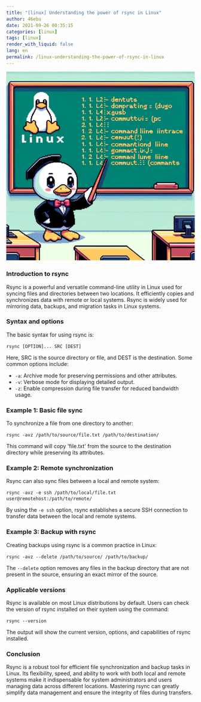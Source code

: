 ```yaml
---
title: "[linux] Understanding the power of rsync in Linux"
author: 46ebu
date: 2021-09-26 00:35:15 
categories: [linux]
tags: [linux]
render_with_liquid: false
lang: en
permalink: /linux-understanding-the-power-of-rsync-in-linux
---
```


![Intro](/assets/img/post/linux.png)
### Introduction to rsync
Rsync is a powerful and versatile command-line utility in Linux used for syncing files and directories between two locations. It efficiently copies and synchronizes data with remote or local systems. Rsync is widely used for mirroring data, backups, and migration tasks in Linux systems.

### Syntax and options
The basic syntax for using rsync is:
```
rsync [OPTION]... SRC [DEST]
```
Here, SRC is the source directory or file, and DEST is the destination. Some common options include:
- `-a`: Archive mode for preserving permissions and other attributes.
- `-v`: Verbose mode for displaying detailed output.
- `-z`: Enable compression during file transfer for reduced bandwidth usage.

### Example 1: Basic file sync
To synchronize a file from one directory to another:
```
rsync -avz /path/to/source/file.txt /path/to/destination/
```
This command will copy 'file.txt' from the source to the destination directory while preserving its attributes.

### Example 2: Remote synchronization
Rsync can also sync files between a local and remote system:
```
rsync -avz -e ssh /path/to/local/file.txt user@remotehost:/path/to/remote/
```
By using the `-e ssh` option, rsync establishes a secure SSH connection to transfer data between the local and remote systems.

### Example 3: Backup with rsync
Creating backups using rsync is a common practice in Linux:
```
rsync -avz --delete /path/to/source/ /path/to/backup/
```
The `--delete` option removes any files in the backup directory that are not present in the source, ensuring an exact mirror of the source.

### Applicable versions
Rsync is available on most Linux distributions by default. Users can check the version of rsync installed on their system using the command:
```
rsync --version
```
The output will show the current version, options, and capabilities of rsync installed.

### Conclusion
Rsync is a robust tool for efficient file synchronization and backup tasks in Linux. Its flexibility, speed, and ability to work with both local and remote systems make it indispensable for system administrators and users managing data across different locations. Mastering rsync can greatly simplify data management and ensure the integrity of files during transfers.
